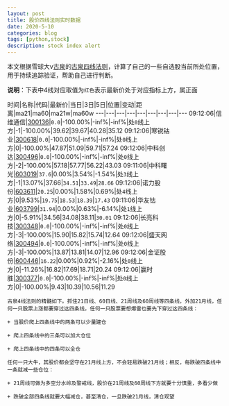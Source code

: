 ```yaml
---
layout: post
title: 股价四线法则实时数据
date: 2020-5-10
categories: blog
tags: [python,stock]
description: stock index alert
---
```



本文根据雪球大v[古泉](https://xueqiu.com/u/7148646888)的[古泉四线法则](https://xueqiu.com/7148646888/130498192)，计算了自己的一些自选股当前所处位置，用于持续追踪验证，帮助自己进行判断。

**说明**：下表中4线对应取值为`红色`表示最新价处于对应指标上方，属正面

时间|名称|代码|最新价|当日|3日|5日|位置|变动|距离|ma21|ma60|ma21w|ma60w
---|---|---|---|---|---|---|---|---
09:12:06|信维通信|[300136](https://xueqiu.com/S/SZ300136)|`0.0`|-100.00%|-inf%|-inf%|处`0`线上方|-1|-100.00%|39.62|39.67|40.28|35.12
09:12:06|寒锐钴业|[300618](https://xueqiu.com/S/SZ300618)|`0.0`|-100.00%|-inf%|-inf%|处`0`线上方|0|-100.00%|47.87|51.09|59.71|57.24
09:12:06|中科创达|[300496](https://xueqiu.com/S/SZ300496)|`0.0`|-100.00%|-inf%|-inf%|处`0`线上方|-2|-100.00%|57.18|57.77|56.22|43.03
09:11:06|中科曙光|[603019](https://xueqiu.com/S/SH603019)|`37.6`|0.00%|3.54%|-1.54%|处`3`线上方|-1|13.07%|37.66|`34.51`|`33.49`|`28.66`
09:12:06|诺力股份|[603611](https://xueqiu.com/S/SH603611)|`20.25`|0.00%|1.58%|0.69%|处`4`线上方|0|9.53%|`19.75`|`18.53`|`18.39`|`17.43`
09:11:06|华友钴业|[603799](https://xueqiu.com/S/SH603799)|`31.94`|0.00%|0.63%|-6.14%|处`1`线上方|0|-5.91%|34.56|34.08|38.11|`30.01`
09:12:06|长亮科技|[300348](https://xueqiu.com/S/SZ300348)|`0.0`|-100.00%|-inf%|-inf%|处`0`线上方|-3|-100.00%|15.90|15.82|15.74|12.64
09:12:06|盛天网络|[300494](https://xueqiu.com/S/SZ300494)|`0.0`|-100.00%|-inf%|-inf%|处`0`线上方|-3|-100.00%|13.87|13.81|14.07|12.96
09:12:06|金证股份|[600446](https://xueqiu.com/S/SH600446)|`16.22`|0.00%|0.92%|-2.16%|处`0`线上方|0|-11.26%|16.82|17.69|18.71|20.24
09:12:06|赢时胜|[300377](https://xueqiu.com/S/SZ300377)|`0.0`|-100.00%|-inf%|-inf%|处`0`线上方|0|-100.00%|9.43|10.39|10.56|11.29

```
古泉4线法则的精髓如下。抓住21日线、60日线、21周线及60周线等四条线，外加21月线，任何一只股票上涨都要穿过这四条线，任何一只股票要想爆雷也要先下穿过这四条线：

+ 当股价爬上四条线中的两条可以少量建仓

+ 爬上四条线中的三条可以加大仓位

+ 爬上四条线中的四条可以全仓

任何一只大牛，其股价都会坚守在21月线上方，不会轻易跌破21月线；相反，每跌破四条线中一条就减一些仓位：

+ 21周线可做为多空分水岭及警戒线，股价在21周线及60周线下方就要十分慎重，多看少做

+ 跌破全部四条线就要大幅减仓，甚至清仓，一旦跌破21月线，清仓观望
```